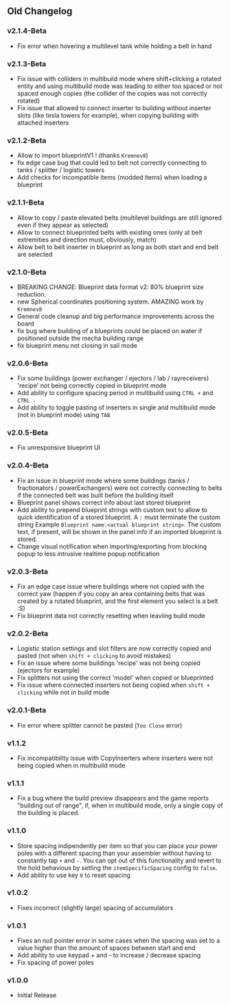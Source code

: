 ## Old Changelog

### v2.1.4-Beta

-   Fix error when hovering a multilevel tank while holding a belt in hand

### v2.1.3-Beta

-   Fix issue with colliders in multibuild mode where shift+clicking a rotated entity and using multibuild mode was leading to either too spaced or not spaced enough copies (the collider of the copies was not correctly rotated)
-   Fix issue that allowed to connect inserter to building without inserter slots (like tesla towers for example), when copying building with attached inserters

### v2.1.2-Beta

-   Allow to import blueprintV1 ! (thanks `Kremnev8`)
-   fix edge case bug that could led to belt not correctly connecting to tanks / splitter / logistic towers
-   Add checks for incompatible items (modded items) when loading a blueprint

### v2.1.1-Beta

-   Allow to copy / paste elevated belts (multilevel buildings are still ignored even if they appear as selected)
-   Allow to connect blueprinted belts with existing ones (only at belt extremities and direction must, obviously, match)
-   Allow belt to belt inserter in blueprint as long as both start and end belt are selected

### v2.1.0-Beta

-   BREAKING CHANGE: Blueprint data format v2: 80% blueprint size reduction.
-   new Spherical coordinates positioning system. AMAZING work by `Kremnev8`
-   General code cleanup and big performance improvements across the board
-   fix bug where building of a blueprints could be placed on water if positioned outside the mecha building range
-   fix blueprint menu not closing in sail mode

### v2.0.6-Beta

-   Fix some buildings (power exchanger / ejectors / lab / rayreceivers) 'recipe' not being correctly copied in blueprint mode
-   Add ability to configure spacing period in multibuild using `CTRL +` and `CTRL -`
-   Add ability to toggle pasting of inserters in single and multibuild mode (not in blueprint mode) using `TAB`

### v2.0.5-Beta

-   Fix unresponsive blueprint UI

### v2.0.4-Beta

-   Fix an issue in blueprint mode where some buildings (tanks / fractionators / powerExchangers) were not correctly connecting to belts if the connected belt was built before the building itself
-   Blueprint panel shows correct info about last stored blueprint
-   Add ability to prepend blueprint strings with custom text to allow to quick identification of a stored blueprint. A `:` must terminate the custom string Example `Blueprint name:<actual blueprint string>`. The custom text, if present, will be shown in the panel info if an imported blueprint is stored.
-   Change visual notification when importing/exporting from blocking popup to less intrusive realtime popup notification

### v2.0.3-Beta

-   Fix an edge case issue where buildings where not copied with the correct yaw (happen if you copy an area containing belts that was created by a rotated blueprint, and the first element you select is a belt :S)
-   Fix blueprint data not correctly resetting when leaviing build mode

### v2.0.2-Beta

-   Logistic station settings and slot filters are now correctly copied and pasted (not when `shift + clicking` to avoid mistakes)
-   Fix an issue where some buildings 'recipe' was not being copied (ejectors for example)
-   Fix splitters not using the correct 'model' when copied or blueprinted
-   Fix issue where connected inserters not being copied when `shift + clicking` while not in build mode

### v2.0.1-Beta

-   Fix error where splitter cannot be pasted (`Too Close` error)

### v1.1.2

-   Fix incompatibility issue with CopyInserters where inserters were not being copied when in multibuild mode

### v1.1.1

-   Fix a bug where the build preview disappears and the game reports "building out of range", if, when in multibuild mode, only a single copy of the building is placed.

### v1.1.0

-   Store spacing indipendently per item so that you can place your power poles with a different spacing than your assembler without having to constantly tap `+` and `-`. You can opt out of this functionality and revert to the hold behavious by setting the `itemSpecificSpacing` config to `false`.
-   Add ability to use key `0` to reset spacing

### v1.0.2

-   Fixes incorrect (slightly large) spacing of accumulators

### v1.0.1

-   Fixes an null pointer error in some cases when the spacing was set to a value higher than the amount of spaces between start and end
-   Add ability to use keypad + and - to increase / decrease spacing
-   Fix spacing of power poles

### v1.0.0

-   Initial Release
